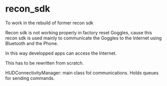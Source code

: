 # recon_sdk
To work in the rebuild of former recon sdk

Recon sdk is not working properly in factory reset Goggles, cause this recon sdk is used mainly to communicate the Goggles to the Internet using Bluetooth and the Phone.

In this way developped apps can access the Internet.

This has to be rewritten from scratch.

HUDConnectivityManager: main class fot communications. Holds queues for sending commands.
